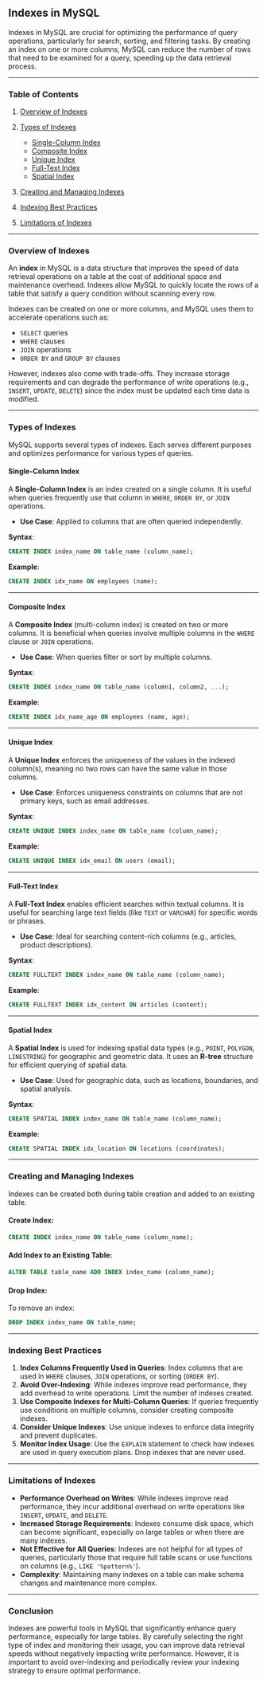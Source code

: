 ## Indexes in MySQL

Indexes in MySQL are crucial for optimizing the performance of query operations, particularly for search, sorting, and filtering tasks. By creating an index on one or more columns, MySQL can reduce the number of rows that need to be examined for a query, speeding up the data retrieval process.

---

### Table of Contents

1. [Overview of Indexes](#overview-of-indexes)
2. [Types of Indexes](#types-of-indexes)

   * [Single-Column Index](#single-column-index)
   * [Composite Index](#composite-index)
   * [Unique Index](#unique-index)
   * [Full-Text Index](#full-text-index)
   * [Spatial Index](#spatial-index)
3. [Creating and Managing Indexes](#creating-and-managing-indexes)
4. [Indexing Best Practices](#indexing-best-practices)
5. [Limitations of Indexes](#limitations-of-indexes)

---

### Overview of Indexes

An **index** in MySQL is a data structure that improves the speed of data retrieval operations on a table at the cost of additional space and maintenance overhead. Indexes allow MySQL to quickly locate the rows of a table that satisfy a query condition without scanning every row.

Indexes can be created on one or more columns, and MySQL uses them to accelerate operations such as:

* `SELECT` queries
* `WHERE` clauses
* `JOIN` operations
* `ORDER BY` and `GROUP BY` clauses

However, indexes also come with trade-offs. They increase storage requirements and can degrade the performance of write operations (e.g., `INSERT`, `UPDATE`, `DELETE`) since the index must be updated each time data is modified.

---

### Types of Indexes

MySQL supports several types of indexes. Each serves different purposes and optimizes performance for various types of queries.

#### Single-Column Index

A **Single-Column Index** is an index created on a single column. It is useful when queries frequently use that column in `WHERE`, `ORDER BY`, or `JOIN` operations.

* **Use Case**: Applied to columns that are often queried independently.

**Syntax**:

```sql
CREATE INDEX index_name ON table_name (column_name);
```

**Example**:

```sql
CREATE INDEX idx_name ON employees (name);
```

---

#### Composite Index

A **Composite Index** (multi-column index) is created on two or more columns. It is beneficial when queries involve multiple columns in the `WHERE` clause or `JOIN` operations.

* **Use Case**: When queries filter or sort by multiple columns.

**Syntax**:

```sql
CREATE INDEX index_name ON table_name (column1, column2, ...);
```

**Example**:

```sql
CREATE INDEX idx_name_age ON employees (name, age);
```

---

#### Unique Index

A **Unique Index** enforces the uniqueness of the values in the indexed column(s), meaning no two rows can have the same value in those columns.

* **Use Case**: Enforces uniqueness constraints on columns that are not primary keys, such as email addresses.

**Syntax**:

```sql
CREATE UNIQUE INDEX index_name ON table_name (column_name);
```

**Example**:

```sql
CREATE UNIQUE INDEX idx_email ON users (email);
```

---

#### Full-Text Index

A **Full-Text Index** enables efficient searches within textual columns. It is useful for searching large text fields (like `TEXT` or `VARCHAR`) for specific words or phrases.

* **Use Case**: Ideal for searching content-rich columns (e.g., articles, product descriptions).

**Syntax**:

```sql
CREATE FULLTEXT INDEX index_name ON table_name (column_name);
```

**Example**:

```sql
CREATE FULLTEXT INDEX idx_content ON articles (content);
```

---

#### Spatial Index

A **Spatial Index** is used for indexing spatial data types (e.g., `POINT`, `POLYGON`, `LINESTRING`) for geographic and geometric data. It uses an **R-tree** structure for efficient querying of spatial data.

* **Use Case**: Used for geographic data, such as locations, boundaries, and spatial analysis.

**Syntax**:

```sql
CREATE SPATIAL INDEX index_name ON table_name (column_name);
```

**Example**:

```sql
CREATE SPATIAL INDEX idx_location ON locations (coordinates);
```

---

### Creating and Managing Indexes

Indexes can be created both during table creation and added to an existing table.

#### Create Index:

```sql
CREATE INDEX index_name ON table_name (column_name);
```

#### Add Index to an Existing Table:

```sql
ALTER TABLE table_name ADD INDEX index_name (column_name);
```

#### Drop Index:

To remove an index:

```sql
DROP INDEX index_name ON table_name;
```

---

### Indexing Best Practices

1. **Index Columns Frequently Used in Queries**: Index columns that are used in `WHERE` clauses, `JOIN` operations, or sorting (`ORDER BY`).
2. **Avoid Over-Indexing**: While indexes improve read performance, they add overhead to write operations. Limit the number of indexes created.
3. **Use Composite Indexes for Multi-Column Queries**: If queries frequently use conditions on multiple columns, consider creating composite indexes.
4. **Consider Unique Indexes**: Use unique indexes to enforce data integrity and prevent duplicates.
5. **Monitor Index Usage**: Use the `EXPLAIN` statement to check how indexes are used in query execution plans. Drop indexes that are never used.

---

### Limitations of Indexes

* **Performance Overhead on Writes**: While indexes improve read performance, they incur additional overhead on write operations like `INSERT`, `UPDATE`, and `DELETE`.
* **Increased Storage Requirements**: Indexes consume disk space, which can become significant, especially on large tables or when there are many indexes.
* **Not Effective for All Queries**: Indexes are not helpful for all types of queries, particularly those that require full table scans or use functions on columns (e.g., `LIKE '%pattern%'`).
* **Complexity**: Maintaining many indexes on a table can make schema changes and maintenance more complex.

---

### Conclusion

Indexes are powerful tools in MySQL that significantly enhance query performance, especially for large tables. By carefully selecting the right type of index and monitoring their usage, you can improve data retrieval speeds without negatively impacting write performance. However, it is important to avoid over-indexing and periodically review your indexing strategy to ensure optimal performance.
